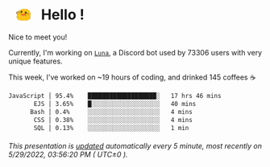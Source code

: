 <h1>   <img src="./spoink.gif" style="vertical-align:middle;" width="30px">   Hello ! </h1>

Nice to meet you!

Currently, I'm working on <a href='https://github.com/Asgarrrr/Luna'>`Luna`</a>, a Discord bot used by 73306 users with very unique features.

This week, I've worked on ~19 hours of coding, and drinked 145 coffees ☕

```
JavaScript │ 95.4%    ███████████████████░   17 hrs 46 mins
       EJS │ 3.65%    █░░░░░░░░░░░░░░░░░░░   40 mins
      Bash │ 0.4%     ░░░░░░░░░░░░░░░░░░░░   4 mins
       CSS │ 0.38%    ░░░░░░░░░░░░░░░░░░░░   4 mins
       SQL │ 0.13%    ░░░░░░░░░░░░░░░░░░░░   1 min
```

###### This presentation is [updated](https://github.com/Asgarrrr) automatically every 5 minute, most recently on 5/29/2022, 03:56:20 PM ( UTC±0 ).